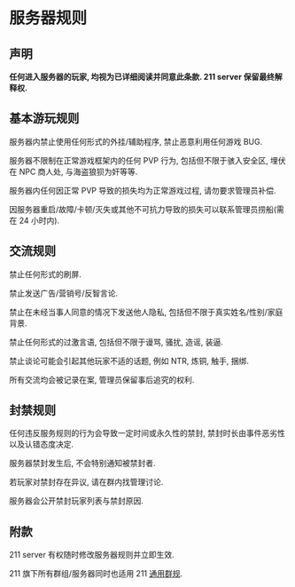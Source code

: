 # 服务器规则

## **声明**

**任何进入服务器的玩家, 均视为已详细阅读并同意此条款. 211 server 保留最终解释权.**

## 基本游玩规则

服务器内禁止使用任何形式的外挂/辅助程序, 禁止恶意利用任何游戏 BUG.

服务器不限制在正常游戏框架内的任何 PVP 行为, 包括但不限于骇入安全区, 埋伏在 NPC 商人处, 与海盗狼狈为奸等等.

服务器内任何因正常 PVP 导致的损失均为正常游戏过程, 请勿要求管理员补偿.

因服务器重启/故障/卡顿/灭失或其他不可抗力导致的损失可以联系管理员捞船(需在 24 小时内).

## 交流规则

禁止任何形式的刷屏.

禁止发送广告/营销号/反智言论.

禁止在未经当事人同意的情况下发送他人隐私, 包括但不限于真实姓名/性别/家庭背景.

禁止任何形式的过激言语, 包括但不限于谩骂, 骚扰, 造谣, 装逼.

禁止谈论可能会引起其他玩家不适的话题, 例如 NTR, 炼铜, 触手, 捆绑.

所有交流均会被记录在案, 管理员保留事后追究的权利.

## 封禁规则

任何违反服务规则的行为会导致一定时间或永久性的禁封, 禁封时长由事件恶劣性以及认错态度决定.

服务器禁封发生后, 不会特别通知被禁封者.

若玩家对禁封存在异议, 请在群内找管理讨论.

服务器会公开禁封玩家列表与禁封原因.

## 附款

211 server 有权随时修改服务器规则并立即生效.

211 旗下所有群组/服务器同时也适用 211 [通用群规](https://www.kerbcat.com/211server/rule/).
